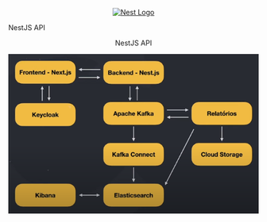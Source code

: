 <p align="center">
  <a href="http://nestjs.com/" target="blank"><img src="https://nestjs.com/img/logo_text.svg" width="320" alt="Nest Logo" /></a>
</p>


NestJS API

<p align="center">
  NestJS API
</p>

<p align="center">
  <img src="https://github.com/willynogueira/NestJS-API/blob/main/Screenshot_1.png" width="700" alt="Nest" />
</p>

